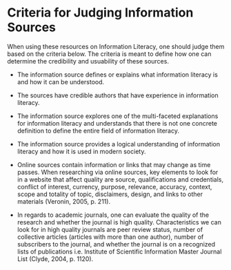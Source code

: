 # Criteria for Judging Information Sources #

When using these resources on Information Literacy, one should judge them based on the criteria below. The criteria is meant to define how one can determine the credibility and usuability of these sources.  

* The information source defines or explains what information literacy is and how it can be understood.

* The sources have credible authors that have experience in information literacy.

* The information source explores one of the multi-faceted explanations for information literacy and understands that there is not one concrete definition to define the entire field of information literacy. 

* The information source provides a logical understanding of information literacy and how it is used in modern society.

* Online sources contain information or links that may change as time passes. When researching via online sources, key elements to look for in a website that affect quality are source, qualifications and credentials, conflict of interest, currency, purpose, relevance, accuracy, context, scope and totality of topic, disclaimers, design, and links to other materials (Veronin, 2005, p. 211).

* In regards to academic journals, one can evaluate the quality of the research and whether the journal is high quality. Characteristics we can look for in high quality journals are peer review status, number of collective articles (articles with more than one author), number of subscribers to the journal, and whether the journal is on a recognized lists of publications i.e. Institute of Scientific Information Master Journal List (Clyde, 2004, p. 1120).
